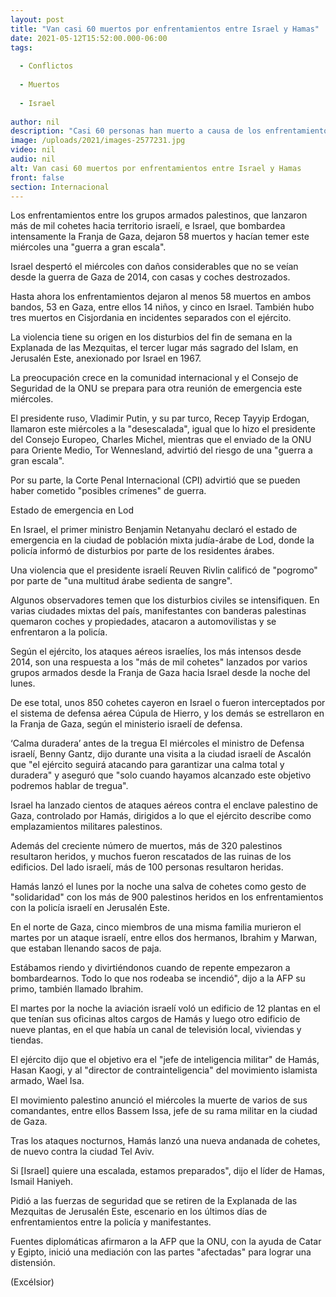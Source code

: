 ```yaml
---
layout: post
title: "Van casi 60 muertos por enfrentamientos entre Israel y Hamas"
date: 2021-05-12T15:52:00.000-06:00
tags:
  
  - Conflictos
  
  - Muertos
  
  - Israel
  
author: nil
description: "Casi 60 personas han muerto a causa de los enfrentamientos entre Israel y la milicia palestina Hamas, un conflicto que hace temer una 'guerra a gran escala'"
image: /uploads/2021/images-2577231.jpg
video: nil
audio: nil
alt: Van casi 60 muertos por enfrentamientos entre Israel y Hamas
front: false
section: Internacional
---
```


Los enfrentamientos entre los grupos armados palestinos, que lanzaron más de mil cohetes hacia territorio israelí, e Israel, que bombardea intensamente la Franja de Gaza, dejaron 58 muertos y hacían temer este miércoles una "guerra a gran escala".

Israel despertó el miércoles con daños considerables que no se veían desde la guerra de Gaza de 2014, con casas y coches destrozados.

Hasta ahora los enfrentamientos dejaron al menos 58 muertos en ambos bandos, 53 en Gaza, entre ellos 14 niños, y cinco en Israel. También hubo tres muertos en Cisjordania en incidentes separados con el ejército.

La violencia tiene su origen en los disturbios del fin de semana en la Explanada de las Mezquitas, el tercer lugar más sagrado del Islam, en Jerusalén Este, anexionado por Israel en 1967.

La preocupación crece en la comunidad internacional y el Consejo de Seguridad de la ONU se prepara para otra reunión de emergencia este miércoles.

El presidente ruso, Vladimir Putin, y su par turco, Recep Tayyip Erdogan, llamaron este miércoles a la "desescalada", igual que lo hizo el presidente del Consejo Europeo, Charles Michel, mientras que el enviado de la ONU para Oriente Medio, Tor Wennesland, advirtió del riesgo de una "guerra a gran escala".

Por su parte, la Corte Penal Internacional (CPI) advirtió que se pueden haber cometido "posibles crímenes" de guerra.

Estado de emergencia en Lod

En Israel, el primer ministro Benjamin Netanyahu declaró el estado de emergencia en la ciudad de población mixta judía-árabe de Lod, donde la policía informó de disturbios por parte de los residentes árabes.

Una violencia que el presidente israelí Reuven Rivlin calificó de "pogromo" por parte de "una multitud árabe sedienta de sangre".

Algunos observadores temen que los disturbios civiles se intensifiquen. En varias ciudades mixtas del país, manifestantes con banderas palestinas quemaron coches y propiedades, atacaron a automovilistas y se enfrentaron a la policía.

Según el ejército, los ataques aéreos israelíes, los más intensos desde 2014, son una respuesta a los "más de mil cohetes" lanzados por varios grupos armados desde la Franja de Gaza hacia Israel desde la noche del lunes.

De ese total, unos 850 cohetes cayeron en Israel o fueron interceptados por el sistema de defensa aérea Cúpula de Hierro, y los demás se estrellaron en la Franja de Gaza, según el ministerio israelí de defensa.

‘Calma duradera’ antes de la tregua
El miércoles el ministro de Defensa israelí, Benny Gantz, dijo durante una visita a la ciudad israelí de Ascalón que "el ejército seguirá atacando para garantizar una calma total y duradera" y aseguró que "solo cuando hayamos alcanzado este objetivo podremos hablar de tregua".

Israel ha lanzado cientos de ataques aéreos contra el enclave palestino de Gaza, controlado por Hamás, dirigidos a lo que el ejército describe como emplazamientos militares palestinos.

Además del creciente número de muertos, más de 320 palestinos resultaron heridos, y muchos fueron rescatados de las ruinas de los edificios. Del lado israelí, más de 100 personas resultaron heridas.

Hamás lanzó el lunes por la noche una salva de cohetes como gesto de "solidaridad" con los más de 900 palestinos heridos en los enfrentamientos con la policía israelí en Jerusalén Este.

En el norte de Gaza, cinco miembros de una misma familia murieron el martes por un ataque israelí, entre ellos dos hermanos, Ibrahim y Marwan, que estaban llenando sacos de paja.

Estábamos riendo y divirtiéndonos cuando de repente empezaron a bombardearnos. Todo lo que nos rodeaba se incendió", dijo a la AFP su primo, también llamado Ibrahim.

El martes por la noche la aviación israelí voló un edificio de 12 plantas en el que tenían sus oficinas altos cargos de Hamás y luego otro edificio de nueve plantas, en el que había un canal de televisión local, viviendas y tiendas.

El ejército dijo que el objetivo era el "jefe de inteligencia militar" de Hamás, Hasan Kaogi, y al "director de contrainteligencia" del movimiento islamista armado, Wael Isa.

El movimiento palestino anunció el miércoles la muerte de varios de sus comandantes, entre ellos Bassem Issa, jefe de su rama militar en la ciudad de Gaza.

Tras los ataques nocturnos, Hamás lanzó una nueva andanada de cohetes, de nuevo contra la ciudad Tel Aviv.

Si [Israel] quiere una escalada, estamos preparados", dijo el líder de Hamas, Ismail Haniyeh. 

Pidió a las fuerzas de seguridad que se retiren de la Explanada de las Mezquitas de Jerusalén Este, escenario en los últimos días de enfrentamientos entre la policía y manifestantes.

Fuentes diplomáticas afirmaron a la AFP que la ONU, con la ayuda de Catar y Egipto, inició una mediación con las partes "afectadas" para lograr una distensión.

(Excélsior)